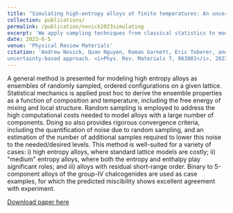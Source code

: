 ```yaml
---
title: "Simulating high-entropy alloys at finite temperatures: An uncertainty-based approach"
collection: publications/
permalink: /publication/novick2023simulating
excerpt: 'We apply sampling techniques from classical statistics to model the mixing thermodynamics and local structure of high-entropy alloys.'
date: 2023-6-5
venue: 'Physical Review Materials'
citation: 'Andrew Novick, Quan Nguyen, Roman Garnett, Eric Toberer, and Vladan Stevanović. Simulating high-entropy alloys at finite temperatures: An
uncertainty-based approach. <i>Phys. Rev. Materials 7, 063801</i>, 2023.'
---
```

A general method is presented for modeling high entropy alloys as ensembles of randomly sampled, ordered configurations on a given lattice.
Statistical mechanics is applied post hoc to derive the ensemble properties as a function of composition and temperature, including the free energy of mixing and local structure.
Random sampling is employed to address the high computational costs needed to model alloys with a large number of components.
Doing so also provides rigorous convergence criteria, including the quantification of noise due to random sampling, and an estimation of the number of additional samples required to lower this noise to the needed/desired levels.
This method is well-suited for a variety of cases: i) high entropy alloys, where standard lattice models are costly; ii) "medium" entropy alloys, where both the entropy and enthalpy play significant roles; and iii) alloys with residual short-range order.
Binary to 5-component alloys of the group-IV chalcogenides are used as case examples, for which the predicted miscibility shows excellent agreement with experiment.

[Download paper here](https://link.aps.org/accepted/10.1103/PhysRevMaterials.7.063801)
